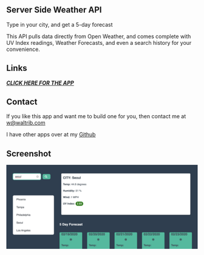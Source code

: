 ## Server Side Weather API

Type in your city, and get a 5-day forecast

This API pulls data directly from Open Weather, and comes complete with UV Index readings, Weather Forecasts, and even a search history for your convenience.

## Links
[***CLICK HERE FOR THE APP***](https://waltribeiro.github.io/weather-web-api)

## Contact
If you like this app and want me to build one for you, then contact me at w@waltrib.com

I have other apps over at my [Github](http://waltrib.com)



## Screenshot
<img src="img/06-server-side-apis-homework-demo.png">